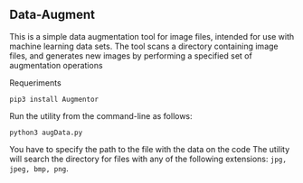 ## Data-Augment
This is a simple data augmentation tool for image files, intended for use with machine learning data sets.
The tool scans a directory containing image files, and generates new images by performing a specified set of
augmentation operations

Requeriments

    pip3 install Augmentor

Run the utility from the command-line as follows:

    python3 augData.py

You have to specify the path to the file with the data on the code
The utility will search the directory for files with any of the following extensions:
`jpg, jpeg, bmp, png`.
